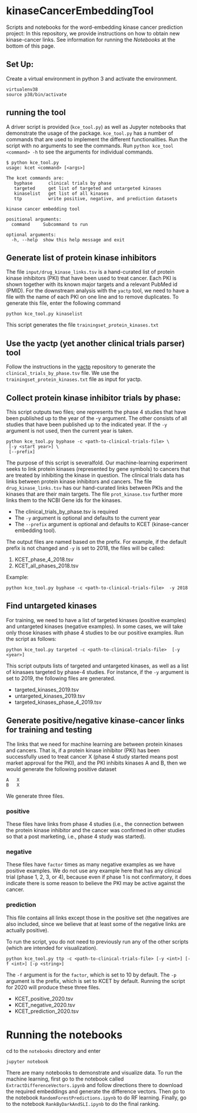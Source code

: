 # kinaseCancerEmbeddingTool
Scripts and notebooks for the word-embedding kinase cancer prediction project:
In this repository, we provide instructions on how to obtain new kinase-cancer links.
See information for running the *Notebooks* at the bottom of this page.

## Set Up:
 Create a virtual environment in python 3 and activate the environment. 
```
virtualenv38
source p38/bin/activate
```

## running the tool
A driver script is provided (``kce_tool.py``) as well as Jupyter notebooks that demonstrate the usage of the package.
``kce_tool.py`` has a number of commands that are used to implement the different functionalities. Run the script
with no arguments to see the commands. Run ``python kce_tool <command> -h`` to see the arguments for individual commands.

```
$ python kce_tool.py 
usage: kcet <command> [<args>]

The kcet commands are:
   byphase      clinical trials by phase
   targeted     get list of targeted and untargeted kinases
   kinaselist   get list of all kinases
   ttp          write positive, negative, and prediction datasets

kinase cancer embedding tool

positional arguments:
  command     Subcommand to run

optional arguments:
  -h, --help  show this help message and exit
```




## Generate list of protein kinase inhibitors
The file ``input/drug_kinase_links.tsv`` is a hand-curated list of protein kinase inhibitors (PKI) that
have been used to treat cancer. Each PKI is shown together with its known major targets and a relevant
PubMed id (PMID). For the downstream analysis with the ``yactp`` tool, we need to have a file with the 
name of each PKI on one line and to remove duplicates. To generate this file, enter the following command

```
python kce_tool.py kinaselist
```
This script generates the file ``trainingset_protein_kinases.txt``

## Use the yactp (yet another clinical trials parser) tool

Follow the instructions in the [yactp](https://github.com/monarch-initiative/yactp) repository
to generate the ``clinical_trials_by_phase.tsv`` file. We use the  ``trainingset_protein_kinases.txt`` file
as input for yactp.
 
## Collect protein kinase inhibitor trials by phase:
This script outputs two files; one represents the phase 4 studies that have been published up to the
year of the -y argument. The other consists of all studies that
have been published up to the indicated year. If the ``-y`` argument is not used, then the
current year is taken.

```
python kce_tool.py byphase -c <path-to-clinical-trials-file> \
 [-y <start year>] \
 [--prefix]
```

The purpose of this script is severalfold. Our machine-learning experiment seeks to link
protein kinases (represented by gene symbols) to cancers that are treated by inhibiting the
kinase in question. The clinical trials data has links between protein kinase inhibitors 
and cancers. The file ``drug_kinase_links.tsv`` has our hand-curated links between PKIs and the
kinases that are their main targets. The file ``prot_kinase.tsv`` further more links them
to the NCBI Gene ids for the kinases. 


* The clinical_trials_by_phase.tsv is required
* The ``-y`` argument is optional and defaults to the current year
* The ``--prefix`` argument is optional and defaults to KCET (kinase-cancer embedding tool). 

The output files are named based on the prefix. For example, if the default prefix is not changed and ``-y`` is set to 2018, the files will be called:

1. KCET_phase_4_2018.tsv
2. KCET_all_phases_2018.tsv

Example:
```
python kce_tool.py byphase -c <path-to-clinical-trials-file>  -y 2018
```

## Find untargeted kinases

For training, we need to have a list of targeted kinases (positive examples) and untargeted kinases (negative examples).
In some cases, we will take only those kinases with phase 4 studies to be our positive examples.
Run  the script as follows:

```
python kce_tool.py targeted -c <path-to-clinical-trials-file>  [-y <year>]
```

This script outputs lists of targeted and untargeted kinases, as well as a list of kinasaes targeted by phase-4 studies.
For instance, if the ``-y`` argument is set to 2019, the following files are generated.


* targeted_kinases_2019.tsv 
* untargeted_kinases_2019.tsv
* targeted_kinases_phase_4_2019.tsv


## Generate positive/negative kinase-cancer links for training and testing

The links that we need for machine learning are between protein kinases and cancers. That is, if a protein kinase inhibitor (PKI)
has been successfully used to treat cancer X (phase 4 study started means post market approval for the PKI), and the PKI
inhibits kinases A and B, then we would generate the following positive dataset

```
A   X
B   X
```

We generate three files.

### positive

These files have links from phase 4 studies (i.e., the connection between the protein kinase inhibitor and the cancer was confirmed in other studies so that a post marketing, i.e., phase 4 study was started).

### negative

These files have ``factor`` times as many negative examples as we have positive examples. We do not use any example here that has
any clinical trial (phase 1, 2, 3, or 4), because even if phase 1 is not confirmatory, it does indicate there is some reason
to believe the PKI may be active against the cancer.

### prediction

This file contains all links except those in the positive set (the negatives are also included, since we believe that at least some of the negative links are actually positive).

To run the script, you do not need to previously run any of the other scripts (which are intended for visualization). 

```
python kce_tool.py ttp -c <path-to-clinical-trials-file> [-y <int>] [-f <int>] [-p <string>]
```

The ``-f`` argument is for the ``factor``, which is set to 10 by default. The ``-p`` argument is the prefix, which is set to KCET by default.
Running the script for 2020 will produce these three files.

* KCET_positive_2020.tsv  
* KCET_negative_2020.tsv    
* KCET_prediction_2020.tsv


# Running the notebooks

cd to the ``notebooks`` directory and enter
```
jupyter notebook
```
There are many notebooks to demonstrate and visualize data. To run the machine learning, first go to the
notebook called ``ExtractDifferenceVectors.ipynb`` and follow directions there to download the required
embeddings and generate the difference vectors. Then go to the notebook ``RandomForestPredictions.ipynb``
to do RF learning. Finally, go to the notebook ``RankByDarkAndSLI.ipynb`` to do the final ranking.

